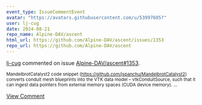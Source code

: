 ```yaml
---
event_type: IssueCommentEvent
avatar: "https://avatars.githubusercontent.com/u/53997605?"
user: lj-cug
date: 2024-08-21
repo_name: Alpine-DAV/ascent
html_url: https://github.com/Alpine-DAV/ascent/issues/1353
repo_url: https://github.com/Alpine-DAV/ascent
---
```


<a href='https://github.com/lj-cug' target='_blank'>lj-cug</a> commented on issue <a href='https://github.com/Alpine-DAV/ascent/issues/1353' target='_blank'>Alpine-DAV/ascent#1353</a>.

<small>MandelbrotCatalyst2 code snippet (https://github.com/jspanchu/MandelbrotCatalyst2) converts conduit mesh blueprints into the VTK data model – vtkConduitSource, such that it can ingest data pointers from external memory spaces (CUDA device memory). ...</small>

<a href='https://github.com/Alpine-DAV/ascent/issues/1353' target='_blank'>View Comment</a>